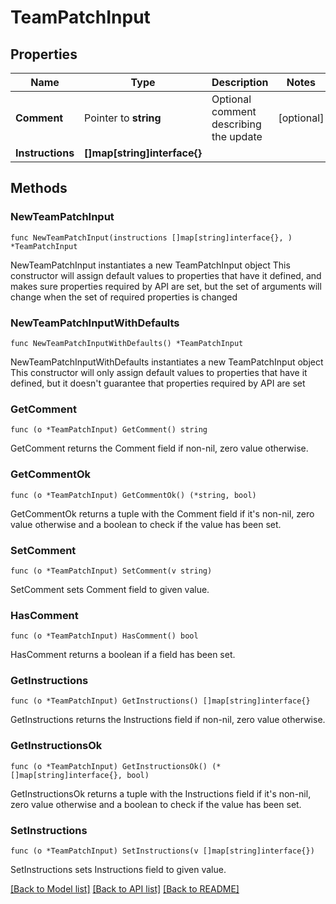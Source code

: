 # TeamPatchInput

## Properties

Name | Type | Description | Notes
------------ | ------------- | ------------- | -------------
**Comment** | Pointer to **string** | Optional comment describing the update | [optional] 
**Instructions** | **[]map[string]interface{}** |  | 

## Methods

### NewTeamPatchInput

`func NewTeamPatchInput(instructions []map[string]interface{}, ) *TeamPatchInput`

NewTeamPatchInput instantiates a new TeamPatchInput object
This constructor will assign default values to properties that have it defined,
and makes sure properties required by API are set, but the set of arguments
will change when the set of required properties is changed

### NewTeamPatchInputWithDefaults

`func NewTeamPatchInputWithDefaults() *TeamPatchInput`

NewTeamPatchInputWithDefaults instantiates a new TeamPatchInput object
This constructor will only assign default values to properties that have it defined,
but it doesn't guarantee that properties required by API are set

### GetComment

`func (o *TeamPatchInput) GetComment() string`

GetComment returns the Comment field if non-nil, zero value otherwise.

### GetCommentOk

`func (o *TeamPatchInput) GetCommentOk() (*string, bool)`

GetCommentOk returns a tuple with the Comment field if it's non-nil, zero value otherwise
and a boolean to check if the value has been set.

### SetComment

`func (o *TeamPatchInput) SetComment(v string)`

SetComment sets Comment field to given value.

### HasComment

`func (o *TeamPatchInput) HasComment() bool`

HasComment returns a boolean if a field has been set.

### GetInstructions

`func (o *TeamPatchInput) GetInstructions() []map[string]interface{}`

GetInstructions returns the Instructions field if non-nil, zero value otherwise.

### GetInstructionsOk

`func (o *TeamPatchInput) GetInstructionsOk() (*[]map[string]interface{}, bool)`

GetInstructionsOk returns a tuple with the Instructions field if it's non-nil, zero value otherwise
and a boolean to check if the value has been set.

### SetInstructions

`func (o *TeamPatchInput) SetInstructions(v []map[string]interface{})`

SetInstructions sets Instructions field to given value.



[[Back to Model list]](../README.md#documentation-for-models) [[Back to API list]](../README.md#documentation-for-api-endpoints) [[Back to README]](../README.md)


